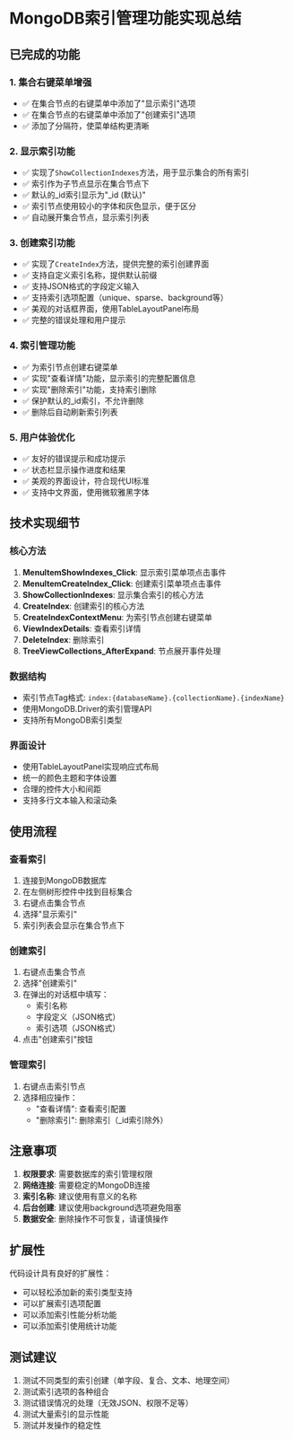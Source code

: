 # MongoDB索引管理功能实现总结

## 已完成的功能

### 1. 集合右键菜单增强
- ✅ 在集合节点的右键菜单中添加了"显示索引"选项
- ✅ 在集合节点的右键菜单中添加了"创建索引"选项
- ✅ 添加了分隔符，使菜单结构更清晰

### 2. 显示索引功能
- ✅ 实现了`ShowCollectionIndexes`方法，用于显示集合的所有索引
- ✅ 索引作为子节点显示在集合节点下
- ✅ 默认的_id索引显示为"_id (默认)"
- ✅ 索引节点使用较小的字体和灰色显示，便于区分
- ✅ 自动展开集合节点，显示索引列表

### 3. 创建索引功能
- ✅ 实现了`CreateIndex`方法，提供完整的索引创建界面
- ✅ 支持自定义索引名称，提供默认前缀
- ✅ 支持JSON格式的字段定义输入
- ✅ 支持索引选项配置（unique、sparse、background等）
- ✅ 美观的对话框界面，使用TableLayoutPanel布局
- ✅ 完整的错误处理和用户提示

### 4. 索引管理功能
- ✅ 为索引节点创建右键菜单
- ✅ 实现"查看详情"功能，显示索引的完整配置信息
- ✅ 实现"删除索引"功能，支持索引删除
- ✅ 保护默认的_id索引，不允许删除
- ✅ 删除后自动刷新索引列表

### 5. 用户体验优化
- ✅ 友好的错误提示和成功提示
- ✅ 状态栏显示操作进度和结果
- ✅ 美观的界面设计，符合现代UI标准
- ✅ 支持中文界面，使用微软雅黑字体

## 技术实现细节

### 核心方法
1. **MenuItemShowIndexes_Click**: 显示索引菜单项点击事件
2. **MenuItemCreateIndex_Click**: 创建索引菜单项点击事件
3. **ShowCollectionIndexes**: 显示集合索引的核心方法
4. **CreateIndex**: 创建索引的核心方法
5. **CreateIndexContextMenu**: 为索引节点创建右键菜单
6. **ViewIndexDetails**: 查看索引详情
7. **DeleteIndex**: 删除索引
8. **TreeViewCollections_AfterExpand**: 节点展开事件处理

### 数据结构
- 索引节点Tag格式: `index:{databaseName}.{collectionName}.{indexName}`
- 使用MongoDB.Driver的索引管理API
- 支持所有MongoDB索引类型

### 界面设计
- 使用TableLayoutPanel实现响应式布局
- 统一的颜色主题和字体设置
- 合理的控件大小和间距
- 支持多行文本输入和滚动条

## 使用流程

### 查看索引
1. 连接到MongoDB数据库
2. 在左侧树形控件中找到目标集合
3. 右键点击集合节点
4. 选择"显示索引"
5. 索引列表会显示在集合节点下

### 创建索引
1. 右键点击集合节点
2. 选择"创建索引"
3. 在弹出的对话框中填写：
   - 索引名称
   - 字段定义（JSON格式）
   - 索引选项（JSON格式）
4. 点击"创建索引"按钮

### 管理索引
1. 右键点击索引节点
2. 选择相应操作：
   - "查看详情": 查看索引配置
   - "删除索引": 删除索引（_id索引除外）

## 注意事项

1. **权限要求**: 需要数据库的索引管理权限
2. **网络连接**: 需要稳定的MongoDB连接
3. **索引名称**: 建议使用有意义的名称
4. **后台创建**: 建议使用background选项避免阻塞
5. **数据安全**: 删除操作不可恢复，请谨慎操作

## 扩展性

代码设计具有良好的扩展性：
- 可以轻松添加新的索引类型支持
- 可以扩展索引选项配置
- 可以添加索引性能分析功能
- 可以添加索引使用统计功能

## 测试建议

1. 测试不同类型的索引创建（单字段、复合、文本、地理空间）
2. 测试索引选项的各种组合
3. 测试错误情况的处理（无效JSON、权限不足等）
4. 测试大量索引的显示性能
5. 测试并发操作的稳定性 